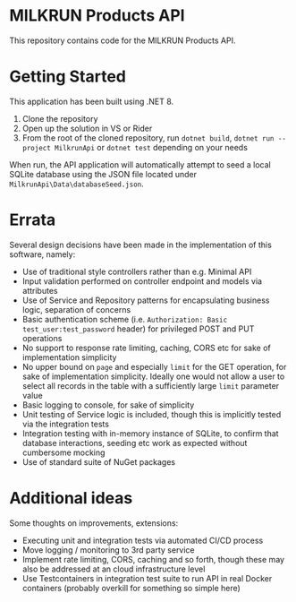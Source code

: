 # MILKRUN Products API

This repository contains code for the MILKRUN Products API.

# Getting Started

This application has been built using .NET 8. 

1. Clone the repository
2. Open up the solution in VS or Rider
3. From the root of the cloned repository, run `dotnet build`, `dotnet run --project MilkrunApi` or `dotnet test` depending on your needs

When run, the API application will automatically attempt to seed a local SQLite database using the JSON file located under `MilkrunApi\Data\databaseSeed.json`.

# Errata

Several design decisions have been made in the implementation of this software, namely:

* Use of traditional style controllers rather than e.g. Minimal API
* Input validation performed on controller endpoint and models via attributes
* Use of Service and Repository patterns for encapsulating business logic, separation of concerns
* Basic authentication scheme (i.e. `Authorization: Basic test_user:test_password` header) for privileged POST and PUT operations
* No support to response rate limiting, caching, CORS etc for sake of implementation simplicity
* No upper bound on `page` and especially `limit` for the GET operation, for sake of implementation simplicity. Ideally one would not allow a user to select all records in the table with a sufficiently large `limit` parameter value
* Basic logging to console, for sake of simplicity
* Unit testing of Service logic is included, though this is implicitly tested via the integration tests
* Integration testing with in-memory instance of SQLite, to confirm that database interactions, seeding etc work as expected without cumbersome mocking
* Use of standard suite of NuGet packages

# Additional ideas

Some thoughts on improvements, extensions:

* Executing unit and integration tests via automated CI/CD process
* Move logging / monitoring to 3rd party service
* Implement rate limiting, CORS, caching and so forth, though these may also be addressed at an cloud infrastructure level
* Use Testcontainers in integration test suite to run API in real Docker containers (probably overkill for something so simple here)



